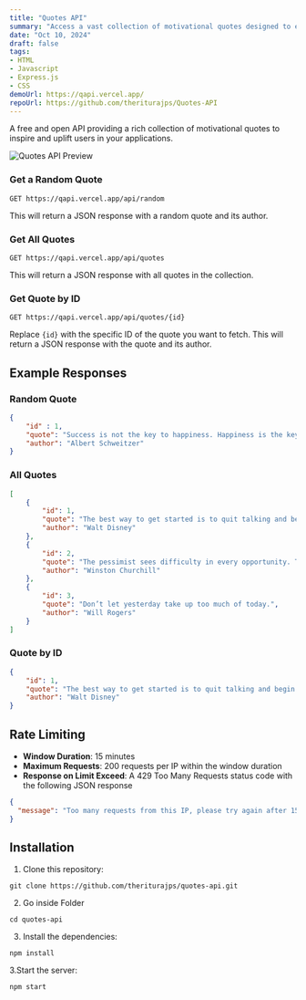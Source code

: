 ```yaml
---
title: "Quotes API"
summary: "Access a vast collection of motivational quotes designed to enhance your applications."
date: "Oct 10, 2024"
draft: false
tags:
- HTML
- Javascript
- Express.js
- CSS
demoUrl: https://qapi.vercel.app/
repoUrl: https://github.com/theriturajps/Quotes-API
---
```


A free and open API providing a rich collection of motivational quotes to inspire and uplift users in your applications.

![Quotes API Preview](https://github.com/user-attachments/assets/b989a196-34e8-4b42-9e9a-9351608a2248)

### Get a Random Quote

```
GET https://qapi.vercel.app/api/random
```

This will return a JSON response with a random quote and its author.

### Get All Quotes

```
GET https://qapi.vercel.app/api/quotes
```

This will return a JSON response with all quotes in the collection.

### Get Quote by ID

```
GET https://qapi.vercel.app/api/quotes/{id}
```

Replace `{id}` with the specific ID of the quote you want to fetch. This will return a JSON response with the quote and its author.

## Example Responses

### Random Quote

```json
{
    "id" : 1, 
    "quote": "Success is not the key to happiness. Happiness is the key to success. If you love what you are doing, you will be successful.",
    "author": "Albert Schweitzer"
}
```

### All Quotes

```json
[
    {
        "id": 1,
        "quote": "The best way to get started is to quit talking and begin doing.",
        "author": "Walt Disney"
    },
    {
        "id": 2,
        "quote": "The pessimist sees difficulty in every opportunity. The optimist sees opportunity in every difficulty.",
        "author": "Winston Churchill"
    },
    {
        "id": 3,
        "quote": "Don’t let yesterday take up too much of today.",
        "author": "Will Rogers"
    }
]
```

### Quote by ID

```json
{
    "id": 1,
    "quote": "The best way to get started is to quit talking and begin doing.",
    "author": "Walt Disney"
}
```

## Rate Limiting
- **Window Duration**: 15 minutes
- **Maximum Requests**: 200 requests per IP within the window duration
- **Response on Limit Exceed**: A 429 Too Many Requests status code with the following JSON response

```json
{
  "message": "Too many requests from this IP, please try again after 15 minutes"
}
```

## Installation

1. Clone this repository:
```
git clone https://github.com/theriturajps/quotes-api.git
```
2. Go inside Folder
```
cd quotes-api
```
3. Install the dependencies:
```
npm install
```
3.Start the server:
```
npm start
```
